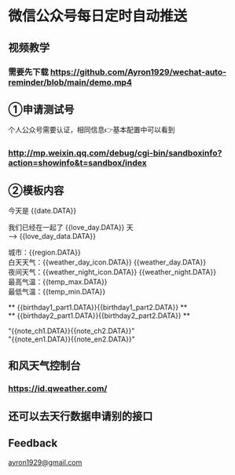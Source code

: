 # 微信公众号每日定时自动推送

## 视频教学

### 需要先下载 https://github.com/Ayron1929/wechat-auto-reminder/blob/main/demo.mp4

## ①申请测试号
个人公众号需要认证，相同信息👉基本配置中可以看到

### http://mp.weixin.qq.com/debug/cgi-bin/sandboxinfo?action=showinfo&t=sandbox/index

## ②模板内容
今天是 {{date.DATA}}  

我们已经在一起了 {{love_day.DATA}} 天  
--> {{love_day_data.DATA}}

城市：{{region.DATA}}  
白天天气：{{weather_day_icon.DATA}} {{weather_day.DATA}}  
夜间天气：{{weather_night_icon.DATA}} {{weather_night.DATA}}  
最高气温：{{temp_max.DATA}}  
最低气温：{{temp_min.DATA}}

** {{birthday1_part1.DATA}}{{birthday1_part2.DATA}} **  
** {{birthday2_part1.DATA}}{{birthday2_part2.DATA}} **

“{{note_ch1.DATA}}{{note_ch2.DATA}}”  
"{{note_en1.DATA}}{{note_en2.DATA}}"  

## 和风天气控制台

### https://id.qweather.com/

## 还可以去天行数据申请别的接口

## Feedback
ayron1929@gmail.com
